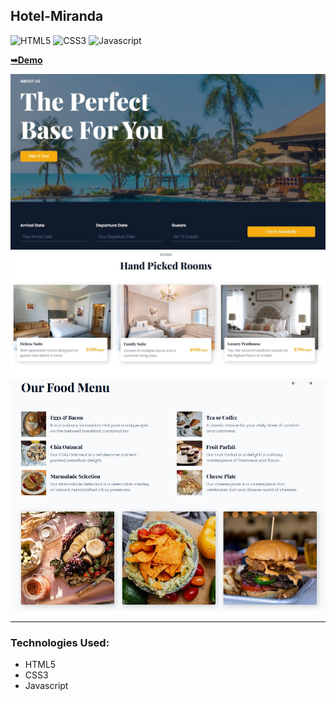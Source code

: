 ## Hotel-Miranda

![HTML5](https://img.shields.io/badge/html5-%2320232a.svg?style=for-the-badge&logo=html5&logoColor=%2361DAFB)
![CSS3](https://img.shields.io/badge/css3-%231572B6.svg?style=for-the-badge&logo=css3&logoColor=white)
![Javascript](https://img.shields.io/badge/javascript-%23323330.svg?style=for-the-badge&logo=react&logoColor=%23F7DF1E)

  <a href="https://juliadooby.github.io/Hotel-Miranda/"><strong>➥Demo</strong></a>

<div align="center"><img src="https://github.com/juliaDooby/Hotel-Miranda/blob/main/Hotel_1.JPG" width="100%" height="20%"></img></div>
<div align="center"><img src="https://github.com/juliaDooby/Hotel-Miranda/blob/main/Hotel_2.JPG" width="100%" height="20%"></img></div>
<div align="center"><img src="https://github.com/juliaDooby/Hotel-Miranda/blob/main/Hotel_3.JPG" width="100%" height="20%"></img></div>

---

### Technologies Used:

* HTML5
* CSS3
* Javascript 
